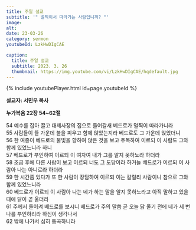 ```yaml
---
title: 주일 설교
subtitle: '" 멀찍이서 따라가는 사람입니까? "'
image: 
alt:
date: 23-03-26
category: sermon
youtubeId: LzkHwDIgCAE

caption:
  title: 주일 설교
  subtitle: 2023. 3. 26
  thumbnail: https://img.youtube.com/vi/LzkHwDIgCAE/hqdefault.jpg
---
```

{% include youtubePlayer.html id=page.youtubeId %}

**설교자: 서민우 목사**

**누가복음 22장 54~62절**
<div class="bible-text overflow-auto">
54 예수를 잡아 끌고 대제사장의 집으로 들어갈새 베드로가 멀찍이 따라가니라<br>
55 사람들이 뜰 가운데 불을 피우고 함께 앉았는지라 베드로도 그 가운데 앉았더니<br>
56 한 여종이 베드로의 불빛을 향하여 앉은 것을 보고 주목하여 이르되 이 사람도 그와 함께 있었느니라 하니<br>
57 베드로가 부인하여 이르되 이 여자여 내가 그를 알지 못하노라 하더라<br>
58 조금 후에 다른 사람이 보고 이르되 너도 그 도당이라 하거늘 베드로가 이르되 이 사람아 나는 아니로라 하더라<br>
59 한 시간쯤 있다가 또 한 사람이 장담하여 이르되 이는 갈릴리 사람이니 참으로 그와 함께 있었느니라<br>
60 베드로가 이르되 이 사람아 나는 네가 하는 말을 알지 못하노라고 아직 말하고 있을 때에 닭이 곧 울더라<br>
61 주께서 돌이켜 베드로를 보시니 베드로가 주의 말씀 곧 오늘 닭 울기 전에 네가 세 번 나를 부인하리라 하심이 생각나서<br>
62 밖에 나가서 심히 통곡하니라<br>
</div>
